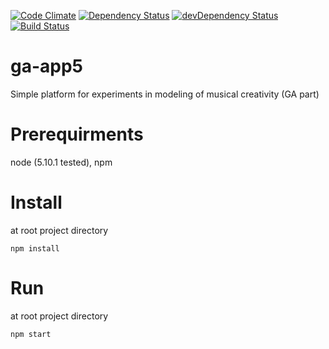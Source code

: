 [![Code Climate][code-climate-img]][code-climate-link]
[![Dependency Status][dep-status-img]][dep-status-link]
[![devDependency Status][dev-dep-status-img]][dev-dep-status-link]
[![Build Status][ci-img]][ci]

[code-climate-img]: https://codeclimate.com/github/sevaru/ga-app5/badges/gpa.svg
[code-climate-link]: https://codeclimate.com/github/sevaru/ga-app5
[dep-status-img]: https://david-dm.org/sevaru/ga-app5.svg
[dep-status-link]: https://david-dm.org/sevaru/ga-app5
[dev-dep-status-img]: https://david-dm.org/sevaru/ga-app5/dev-status.svg
[dev-dep-status-link]: https://david-dm.org/sevaru/ga-app5#info=devDependencies
[ci-img]: https://travis-ci.org/sevaru/ga-app5.svg?branch=master
[ci]: https://travis-ci.org/sevaru/ga-app5

# ga-app5
Simple platform for experiments in modeling of musical creativity (GA part)

# Prerequirments
node (5.10.1 tested), npm

# Install 
at root project directory
```shell
npm install
```

# Run
at root project directory
```shell
npm start
```

